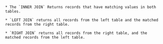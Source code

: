 
    * The `INNER JOIN` Returns records that have matching values in both tables.
    
    * `LEFT JOIN` returns all records from the left table and the matched records from the right table.
    
    * `RIGHT JOIN` returns all records from the right table, and the matched records from the left table.
